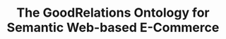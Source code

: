 ---
schema: default
title: The GoodRelations Ontology for Semantic Web-based E-Commerce
notes: >-
  The GoodRelations ontology provides the vocabulary for annotating e-commerce
  offerings (1) to sell, lease, repair, dispose, or maintain commodity products
  and (2) to provide commodity services
organization: DataScientia Foundation
resources:
  - name: GR.UAN.owl
    url: >-
      http://git.knowdive.disi.unitn.it:8080/knowledge/LiveKnowledge/SREP/e-commerce/raw/master/GR.UAN.owl
    format: owl
    description: >-
      The GoodRelations ontology provides the vocabulary for annotating
      e-commerce offerings (1) to sell, lease, repair, dispose, or maintain
      commodity products and (2) to provide commodity services
    license: ''
    status: Unannotated
    byteSize: '156.054'
    issued: '2011-10-01'
    language: en
    modified: '17 December 2020, 01:33 (UTC+01:00)'
    OntologyEngineeringTool: Protégé
    ontologyLanguage: owl
    ontologySyntax: rdf
    example: Unknown
    ReferenceLKRepository: SREP
    referenceOntology: Unknown
    referenceDatasets: Unknown
distribution: gr-owl
keyword: eBuisness
publisher: Unknown
category:
  - Upper-Level
versionNotes: '2017: Annual review - OK'
landingPage: 'http://www.heppnetz.de/ontologies/goodrelations/v1.html'
accessRigths: Public
creator: Martin Hepp
hasVersion: Unknown
isVersionOf: Unknown
issued: '2011-10-01'
modified: '17 December 2020, 01:33 (UTC+01:00)'
language: en
provenance: >-
  "(2014-03-27) Bernard Vatant: A de facto standard, now completely aligned with
  schema.org (2013-06-24) María Poveda-Villalón: A number of ontologies rely on
  gr to represent specific products. (2015-03-12) Bernard Vatant: Annual review
  - OK (2016-02-18) Ghislain Atemezing: Annual review - OK Provenancce from:
  LOV"
page: 'http://purl.org/goodrelations/v1'
wasGeneratedBy: Unknown
versionInfo: version v2011-10-01
formalityLevel: Teleontology
OntologyEngineeringMethodology: Unknown
acronym: gr
CompetencyQuestion: Unknown
preferredNamespacePrefix: goodrelations
toDoList: To completely annotate.
namespacesGenerated: Unknown
namespacesReused: Unknown
datasetLevel: Knowledge Level(L3-4)
spatialExtent: Unknown
temporalExtent: Unknown
---